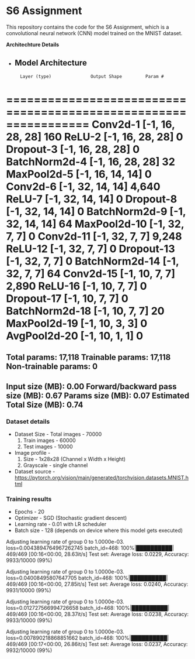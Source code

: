 # S6 Assignment

This repository contains the code for the S6 Assignment, which is a convolutional neural network (CNN) model trained on the MNIST dataset.

**Architechture Details**
- Model Architecture 
    ----------------------------------------------------------------
        Layer (type)               Output Shape         Param #
================================================================
            Conv2d-1           [-1, 16, 28, 28]             160
              ReLU-2           [-1, 16, 28, 28]               0
           Dropout-3           [-1, 16, 28, 28]               0
       BatchNorm2d-4           [-1, 16, 28, 28]              32
         MaxPool2d-5           [-1, 16, 14, 14]               0
            Conv2d-6           [-1, 32, 14, 14]           4,640
              ReLU-7           [-1, 32, 14, 14]               0
           Dropout-8           [-1, 32, 14, 14]               0
       BatchNorm2d-9           [-1, 32, 14, 14]              64
        MaxPool2d-10             [-1, 32, 7, 7]               0
           Conv2d-11             [-1, 32, 7, 7]           9,248
             ReLU-12             [-1, 32, 7, 7]               0
          Dropout-13             [-1, 32, 7, 7]               0
      BatchNorm2d-14             [-1, 32, 7, 7]              64
           Conv2d-15             [-1, 10, 7, 7]           2,890
             ReLU-16             [-1, 10, 7, 7]               0
          Dropout-17             [-1, 10, 7, 7]               0
      BatchNorm2d-18             [-1, 10, 7, 7]              20
        MaxPool2d-19             [-1, 10, 3, 3]               0
        AvgPool2d-20             [-1, 10, 1, 1]               0
================================================================
Total params: 17,118
Trainable params: 17,118
Non-trainable params: 0
----------------------------------------------------------------
Input size (MB): 0.00
Forward/backward pass size (MB): 0.67
Params size (MB): 0.07
Estimated Total Size (MB): 0.74
----------------------------------------------------------------

### **Dataset details**

- Dataset Size - Total images - 70000
    1. Train images - 60000
    2. Test images - 10000
- Image profile -
    1. Size - 1x28x28 (Channel x Width x Height)
    2. Grayscale - single channel
- Dataset source - https://pytorch.org/vision/main/generated/torchvision.datasets.MNIST.html


### **Training results**

- Epochs - 20
- Optimizer - SGD (Stochastic gradient descent)
- Learning rate - 0.01 with LR scheduler
- Batch size - 128 (depends on device where this model gets executed)

Adjusting learning rate of group 0 to 1.0000e-03.
loss=0.0043894764967262745 batch_id=468: 100%|██████████| 469/469 [00:16<00:00, 28.63it/s]
Test set: Average loss: 0.0229, Accuracy: 9933/10000 (99%)

Adjusting learning rate of group 0 to 1.0000e-03.
loss=0.04008495807647705 batch_id=468: 100%|██████████| 469/469 [00:16<00:00, 27.85it/s]
Test set: Average loss: 0.0240, Accuracy: 9931/10000 (99%)

Adjusting learning rate of group 0 to 1.0000e-03.
loss=0.012727566994726658 batch_id=468: 100%|██████████| 469/469 [00:16<00:00, 28.37it/s]
Test set: Average loss: 0.0238, Accuracy: 9933/10000 (99%)

Adjusting learning rate of group 0 to 1.0000e-03.
loss=0.007890218868851662 batch_id=468: 100%|██████████| 469/469 [00:17<00:00, 26.86it/s]
Test set: Average loss: 0.0237, Accuracy: 9932/10000 (99%)
